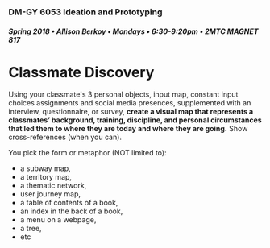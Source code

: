 ### DM-GY 6053 Ideation and Prototyping
##### Spring 2018 • Allison Berkoy • Mondays • 6:30-9:20pm • 2MTC MAGNET 817

# Classmate Discovery

Using your classmate's 3 personal objects, input map, constant input choices assignments and social media presences, supplemented with an interview, questionnaire, or survey, **create a visual map that represents a classmates’ background, training, discipline, and personal circumstances that led them to where they are today and where they are going.** Show cross-references (when you can).

You pick the form or metaphor (NOT limited to):
* a subway map,
* a territory map,
* a thematic network,
* user journey map,
* a table of contents of a book,
* an index in the back of a book,
* a menu on a webpage,
* a tree,
* etc
